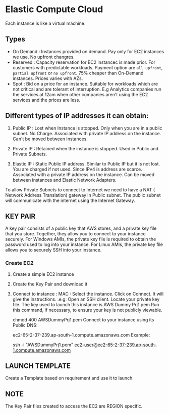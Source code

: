 # Elastic Compute Cloud

Each instance is like a virtual machine.

## Types
  - On Demand : Instances provided on demand. Pay only for EC2 instances we use. No upfront changres.
  - Reserved : Capacity reservation for EC2 instancec is made prior. For customers with predictable workloads. Payment option are `all upfront`, `partial upfront` or `no upfront`. 75% cheaper than On-Demand instances. Prices varies with AZs.
  - Spot : Bid on a price for an instance. Suitable for workloads which are not critical and are tolerant of interruption. E.g Analytics companies run the services at 12am when other companies aren't using the EC2 services and the prices are less.


## Different types of IP addresses it can obtain:

1. Public IP :
  Lost when Instance is stopped.
  Only when you are in a public subnet.
  No Charge.
  Associated with private IP address on the instance.
  Can't be moved between Instances.


2. Private IP :
  Retained when the instance is stopped.
  Used in Public and Private Subnets.


3. Elastic IP :
  Static Public IP address. Similar to Public IP but it is not lost.
  You are charged if not used. Since IPv4 is address are scarce.
  Associated with a private IP address on the instance.
  Can be moved between instances and Elastic Network Adapters.


  To allow Private Subnets to connect to Internet we need to have a NAT ( Network Address Translation) gateway in Public subnet.
  The public subnet will communicate with the internet using the Internet Gateway.

## KEY PAIR
A key pair consists of a public key that AWS stores, and a private key file that you store.
Together, they allow you to connect to your instance securely.
For Windows AMIs, the private key file is required to obtain the password used to log into your instance.
For Linux AMIs, the private key file allows you to securely SSH into your instance.


### Create EC2
  1. Create a simple EC2 instance
  2. Create the Key Pair and download it
  3. Connect to instance :
      MAC : Select the instance. Click on Connect. It will give the instructions.
        .e.g:
        Open an SSH client.
        Locate your private key file. The key used to launch this instance is AWS Dummy Prj1.pem
        Run this command, if necessary, to ensure your key is not publicly viewable.

        chmod 400 AWSDummyPrj1.pem
        Connect to your instance using its Public DNS:

        ec2-65-2-37-239.ap-south-1.compute.amazonaws.com
        Example:

        ssh -i "AWSDummyPrj1.pem" ec2-user@ec2-65-2-37-239.ap-south-1.compute.amazonaws.com



## LAUNCH TEMPLATE
Create a Template based on requirement and use it to launch.


## NOTE
The Key Pair files created to access the EC2 are REGION specific.


